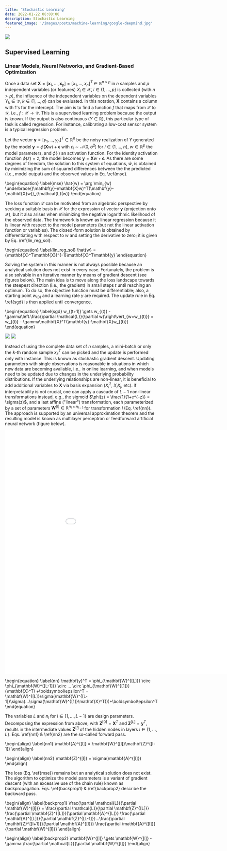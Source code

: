```yaml
---
title: 'Stochastic Learning'
date: 2022-01-22 00:00:00
description: Stochastic Learning
featured_image: '/images/posts/machine-learning/google-deepmind.jpg'
---
```


![](/images/posts/machine-learning/google-deepmind.jpg)

## Supervised Learning

### Linear Models, Neural Networks, and Gradient-Based Optimization

Once a data set $\mathbf{X} = [\mathbf{x}_1, ..., \mathbf{x}_p] = [x_1, ..., x_n]^T \in \mathbb{R}^{n\times p}$ in $n$ samples and $p$ independent variables (or features) $X_i \in \mathcal{X}$, $i\in\{1, ..., p\}$ is collected (with $n > p$), the influence of the independent variables on the dependent variables $Y_k \in \mathcal{Y}$, $k\in\{1, ..., q\}$ can be evaluated. In this notation, $\mathbf{X}$ contains a column with 1's for the intercept. The aim is to find a function $f$ that maps from $\mathcal{X}$ to $\mathcal{Y}$, i.e., $f: \mathcal{X}\to\mathcal{Y}$. This is a supervised learning problem because the output is known. If the output is also continuous ($Y \in \mathbb{R}$), this particular type of task is called regression. For instance, calibrating a low-cost sensor system is a typical regression problem.

Let the vector $\mathbf{y} = [y_1, ..., y_n]^T \in \mathbb{R}^{n}$ be the noisy realization of $Y$ generated by the model $\mathbf{y} = \phi(\mathbf{X}w) + \boldsymbol\epsilon$ with $\epsilon_i \sim \mathcal{N}(0, \sigma^2)$ for $i \in \{1, ..., n\}$, $w \in\mathbb{R}^{p}$ the model parameters, and $\phi(\cdot)$ an activation function. For the identity activation function $\phi(z) = z$, the model becomes $\mathbf{y} = \mathbf{X}w+\boldsymbol\epsilon$. As there are some degrees of freedom, the solution to this system of equations, $\hat{w}$, is obtained by minimizing the sum of squared differences between the the predicted (i.e., model output) and the observed values in Eq. \ref{mse}.

\begin{equation}
\label{mse}
\hat{w} = \arg \min_{w} \underbrace{(\mathbf{y}-\mathbf{X}w)^T(\mathbf{y}-\mathbf{X}w)}_{\mathcal{L}(w)}
\end{equation}

The loss function $\mathcal{L}$ can be motivated from an algebraic perspective by seeking a suitable basis in $\mathcal{X}$ for the expression of vector $\mathbf{y}$ (projection onto $\mathcal{X}$), but it also arises when minimizing the negative logarithmic likelihood of the observed data. The framework is known as linear regression because it is linear with respect to the model parameters (but not the linear activation function or variables). The closed-form solution is obtained by differentiating with respect to $w$ and setting the derivative to zero; it is given by Eq. \ref{lin_reg_sol}.

\begin{equation}
\label{lin_reg_sol}
\hat{w} = (\mathbf{X}^T\mathbf{X})^{-1}\mathbf{X}^T\mathbf{y}
\end{equation}

Solving the system in this manner is not always possible because an analytical solution does not exist in every case. Fortunately, the problem is also solvable in an iterative manner by means of gradient descent (see figures below). The main idea is to move along the loss landscape towards the steepest direction (i.e., the gradient) in small steps $t$ until reaching an optimum. To do so, the objective function must be differentiable; also, a starting point $w_{(0)}$ and a learning rate $\gamma$ are required. The update rule in Eq. \ref{sgd} is then applied until convergence.

\begin{equation}
\label{sgd}
w_{(t+1)} \gets w_{(t)} - \gamma\left.\frac{\partial \mathcal{L}}{\partial w}\right\vert_{w=w_{(t)}} = w_{(t)} - \gamma\mathbf{X}^T(\mathbf{y}-\mathbf{X}w_{(t)})
\end{equation}

<div class="gallery" data-columns="2">
	<img src="/images/theory/gradient.png">
	<img src="/images/theory/loss_NN.png">
</div>

Instead of using the complete data set of $n$ samples, a mini-batch or only the $k$-th random sample $x_{k}^T$ can be picked and the update is performed only with instance. This is known as stochastic gradient descent. Updating parameters with single observations is reasonable in situations in which new data are becoming available, i.e., in online learning, and when models need to be updated due to changes in the underlying probability distributions. If the underlying relationships are non-linear, it is beneficial to add additional variables to $\mathbf{X}$ via basis expansion ($X_i^2$, $X_iX_j$, etc). If interpretability is not crucial, one can apply a cascade of $L-1$ non-linear transformations instead, e.g., the sigmoid $\phi(z) = \frac{1}{1+e^{-z}} = \sigma(z)$, and a last affine ("linear") transformation, each parameterized by a set of parameters $\mathbf{W}^{[l]} \in \mathbb{R}^{n_{l}\times n_{l-1}}$ for transformation $l$ (Eq. \ref{nn}). The approach is supported by an universal approximation theorem and the resulting model is known as multilayer perceptron or feedforward artificial neural network (figure below).

<iframe src="/images/posts/machine-learning/mlp_alt.pdf" style="width:1000px; height:800px; text-align: center;" frameborder="0"></iframe>

\begin{equation}
\label{nn}
\mathbf{y}^T = \phi_{\mathbf{W}^{[L]}} \circ \phi_{\mathbf{W}^{[L-1]}} \circ ... \circ \phi_{\mathbf{W}^{[1]}}(\mathbf{X}^T) +\boldsymbol\epsilon^T = \mathbf{W}^{[L]}\sigma(\mathbf{W}^{[L-1]}\sigma(...\sigma(\mathbf{W}^{[1]}\mathbf{X}^T)))+\boldsymbol\epsilon^T
\end{equation}

The variables $L$ and $n_l$ for $l\in\{1, ... , L-1\}$ are design parameters. Decomposing the expression from above, with $\mathbf{Z}^{[0]} = \mathbf{X}^T$ and $\mathbf{Z}^{[L]} = \mathbf{y}^T$, results in the intermediate values $\mathbf{Z}^{[l]}$ of the hidden nodes in layers $l\in \{1, ..., L\}$. Eqs. \ref{nn1} & \ref{nn2} are the so-called forward pass.

\begin{align}
\label{nn1}
\mathbf{A}^{[l]} = \mathbf{W}^{[l]}\mathbf{Z}^{[l-1]}
\end{align}

\begin{align}
\label{nn2}
\mathbf{Z}^{[l]} = \sigma(\mathbf{A}^{[l]})
\end{align}

The loss (Eq. \ref{mse}) remains but an analytical solution does not exist. The algorithm to optimize the model parameters is a variant of gradient descent (with an excessive use of the chain rule) known as backpropagation. Eqs. \ref{backprop1} & \ref{backprop2} describe the backward pass.

\begin{align}
\label{backprop1}
\frac{\partial \mathcal{L}}{\partial \mathbf{W}^{[l]}} = \frac{\partial \mathcal{L}}{\partial \mathbf{Z}^{[L]}} \frac{\partial \mathbf{Z}^{[L]}}{\partial \mathbf{A}^{[L]}} \frac{\partial \mathbf{A}^{[L]}}{\partial \mathbf{Z}^{[L-1]}}...\frac{\partial \mathbf{Z}^{[l+1]}}{\partial \mathbf{A}^{[l]}}  \frac{\partial \mathbf{A}^{[l]}}{\partial \mathbf{W}^{[l]}}
\end{align}

\begin{align}
\label{backprop2}
\mathbf{W}^{[l]} \gets \mathbf{W}^{[l]} - \gamma \frac{\partial \mathcal{L}}{\partial \mathbf{W}^{[l]}}
\end{align}
